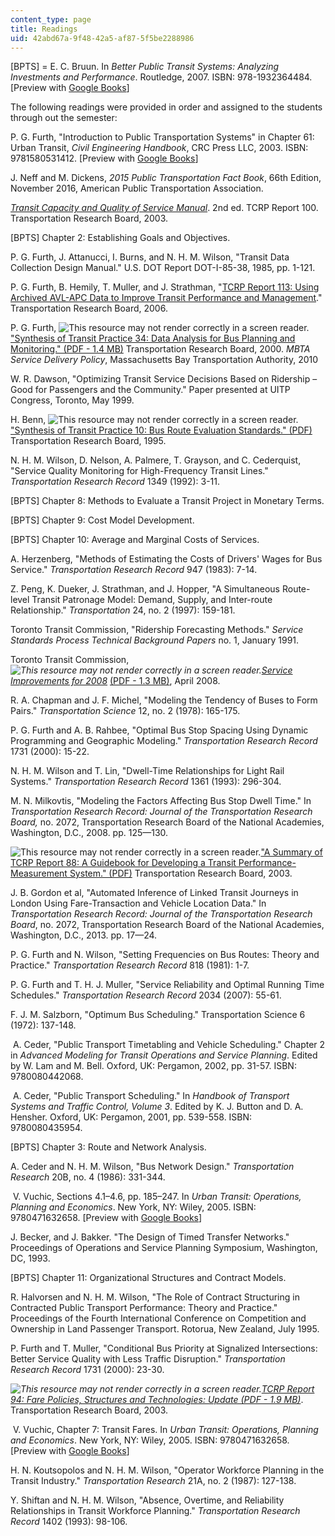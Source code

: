 ```yaml
---
content_type: page
title: Readings
uid: 42abd67a-9f48-42a5-af87-5f5be2288986
---
```


\[BPTS\] = E. C. Bruun. In _Better Public Transit Systems: Analyzing Investments and Performance_. Routledge, 2007. ISBN: 978-1932364484. \[Preview with [Google Books](https://books.google.com/books?id=hfwJAgAAQBAJ&printsec=frontcover&dq=Better+Public+Transit+Systems:+Analyzing+Investments+and+Performance&hl=en&newbks=1&sa=X&ved=2ahUKEwiqlKb-xPXfAhVGb60KHRZzCnAQuwUwAHoECAQQBA#v=onepage&q=Better%20Public%20Transit%20Systems%3A%20Analyzing%20Investments%20and%20Performance&f=false)\]

The following readings were provided in order and assigned to the students through out the semester:

P. G. Furth, "Introduction to Public Transportation Systems" in Chapter 61: Urban Transit, _Civil Engineering Handbook_, CRC Press LLC, 2003. ISBN: 9781580531412. \[Preview with [Google Books](https://books.google.com/books?id=9Q3OBQAAQBAJ&printsec=frontcover&dq=Civil+Engineering+Handbook+2003&hl=en&newbks=1&sa=X&ved=2ahUKEwihxqvImvXfAhUQneAKHY9aAH0Q6AEwAHoECAcQAg#v=onepage&q=Civil%20Engineering%20Handbook%202003&f=false)\]

J. Neff and M. Dickens, _2015 Public Transportation Fact Book_, 66th Edition, November 2016, American Public Transportation Association.

[_Transit Capacity and Quality of Service Manual_](http://www.trb.org/Main/Public/Blurbs/153590.aspx). 2nd ed. TCRP Report 100. Transportation Research Board, 2003.

\[BPTS\] Chapter 2: Establishing Goals and Objectives.

P. G. Furth, J. Attanucci, I. Burns, and N. H. M. Wilson, "Transit Data Collection Design Manual." U.S. DOT Report DOT-I-85-38, 1985, pp. 1-121.

P. G. Furth, B. Hemily, T. Muller, and J. Strathman, "[TCRP Report 113: Using Archived AVL-APC Data to Improve Transit Performance and Management](http://www.trb.org/Publications/Blurbs/156999.aspx)." Transportation Research Board, 2006.

P. G. Furth, ![This resource may not render correctly in a screen reader.](/images/inacessible.gif)["Synthesis of Transit Practice 34: Data Analysis for Bus Planning and Monitoring." (PDF - 1.4 MB)](http://onlinepubs.trb.org/onlinepubs/tcrp/tsyn34.pdf) Transportation Research Board, 2000. _MBTA Service Delivery Policy_, Massachusetts Bay Transportation Authority, 2010

W. R. Dawson, "Optimizing Transit Service Decisions Based on Ridership – Good for Passengers and the Community." Paper presented at UITP Congress, Toronto, May 1999.

H. Benn, ![This resource may not render correctly in a screen reader.](/images/inacessible.gif)["Synthesis of Transit Practice 10: Bus Route Evaluation Standards." (PDF)](http://onlinepubs.trb.org/onlinepubs/tcrp/tsyn10.pdf) Transportation Research Board, 1995.

N. H. M. Wilson, D. Nelson, A. Palmere, T. Grayson, and C. Cederquist, "Service Quality Monitoring for High-Frequency Transit Lines." _Transportation Research Record_ 1349 (1992): 3-11.

\[BPTS\] Chapter 8: Methods to Evaluate a Transit Project in Monetary Terms.

\[BPTS\] Chapter 9: Cost Model Development.

\[BPTS\] Chapter 10: Average and Marginal Costs of Services.

A. Herzenberg, "Methods of Estimating the Costs of Drivers' Wages for Bus Service." _Transportation Research Record_ 947 (1983): 7-14.

Z. Peng, K. Dueker, J. Strathman, and J. Hopper, "A Simultaneous Route-level Transit Patronage Model: Demand, Supply, and Inter-route Relationship." _Transportation_ 24, no. 2 (1997): 159-181.

Toronto Transit Commission, "Ridership Forecasting Methods." _Service Standards Process Technical Background Papers_ no. 1, January 1991.

Toronto Transit Commission, _![This resource may not render correctly in a screen reader.](/images/inacessible.gif)[Service Improvements for 2008](https://www.ttc.ca/PDF/Transit_Planning/service_improvements_2008.pdf)_ [(PDF - 1.3 MB)](https://www.ttc.ca/PDF/Transit_Planning/service_improvements_2008.pdf), April 2008.

R. A. Chapman and J. F. Michel, "Modeling the Tendency of Buses to Form Pairs." _Transportation Science_ 12, no. 2 (1978): 165-175.

P. G. Furth and A. B. Rahbee, "Optimal Bus Stop Spacing Using Dynamic Programming and Geographic Modeling." _Transportation Research Record_ 1731 (2000): 15-22.

N. H. M. Wilson and T. Lin, "Dwell-Time Relationships for Light Rail Systems." _Transportation Research Record_ 1361 (1993): 296-304.

M. N. Milkovtis, "Modeling the Factors Affecting Bus Stop Dwell Time." In _Transportation Research Record: Journal of the Transportation Research Board,_ no. 2072, Transportation Research Board of the National Academies, Washington, D.C., 2008. pp. 125—130.

![This resource may not render correctly in a screen reader.](/images/inacessible.gif)["A Summary of TCRP Report 88: A Guidebook for Developing a Transit Performance-Measurement System." (PDF)](http://onlinepubs.trb.org/onlinepubs/tcrp/tcrp_report_88/SummaryDoc.pdf) Transportation Research Board, 2003.

J. B. Gordon et al, "Automated Inference of Linked Transit Journeys in London Using Fare-Transaction and Vehicle Location Data." In _Transportation Research Record: Journal of the Transportation Research Board_, no. 2072, Transportation Research Board of the National Academies, Washington, D.C., 2013. pp. 17—24.

P. G. Furth and N. Wilson, "Setting Frequencies on Bus Routes: Theory and Practice." _Transportation Research Record_ 818 (1981): 1-7.

P. G. Furth and T. H. J. Muller, "Service Reliability and Optimal Running Time Schedules." _Transportation Research Record_ 2034 (2007): 55-61.

F. J. M. Salzborn, "Optimum Bus Scheduling." Transportation Science 6 (1972): 137-148.

 A. Ceder, "Public Transport Timetabling and Vehicle Scheduling." Chapter 2 in _Advanced Modeling for Transit Operations and Service Planning_. Edited by W. Lam and M. Bell. Oxford, UK: Pergamon, 2002, pp. 31-57. ISBN: 9780080442068.

 A. Ceder, "Public Transport Scheduling." In _Handbook of Transport Systems and Traffic Control, Volume 3_. Edited by K. J. Button and D. A. Hensher. Oxford, UK: Pergamon, 2001, pp. 539-558. ISBN: 9780080435954.

\[BPTS\] Chapter 3: Route and Network Analysis.

A. Ceder and N. H. M. Wilson, "Bus Network Design." _Transportation Research_ 20B, no. 4 (1986): 331-344.

 V. Vuchic, Sections 4.1–4.6, pp. 185–247. In _Urban Transit: Operations, Planning and Economics_. New York, NY: Wiley, 2005. ISBN: 9780471632658. \[Preview with [Google Books](https://books.google.com/books?id=4pU-DwAAQBAJ&printsec=frontcover&dq=Urban+Transit:+Operations,+Planning+and+Economics&hl=en&newbks=1&sa=X&ved=2ahUKEwjhw-r4yfXfAhWvhOAKHVlNB9QQuwUwAHoECAQQBA#v=onepage&q=Urban%20Transit%3A%20Operations%2C%20Planning%20and%20Economics&f=false)\]

J. Becker, and J. Bakker. "The Design of Timed Transfer Networks." Proceedings of Operations and Service Planning Symposium, Washington, DC, 1993.

\[BPTS\] Chapter 11: Organizational Structures and Contract Models.

R. Halvorsen and N. H. M. Wilson, "The Role of Contract Structuring in Contracted Public Transport Performance: Theory and Practice." Proceedings of the Fourth International Conference on Competition and Ownership in Land Passenger Transport. Rotorua, New Zealand, July 1995.

P. Furth and T. Muller, "Conditional Bus Priority at Signalized Intersections: Better Service Quality with Less Traffic Disruption." _Transportation Research Record_ 1731 (2000): 23-30.

_![This resource may not render correctly in a screen reader.](/images/inacessible.gif)[TCRP Report 94: Fare Policies, Structures and Technologies: Update (PDF - 1.9 MB)](http://onlinepubs.trb.org/onlinepubs/tcrp/tcrp_rpt_94.pdf)_. Transportation Research Board, 2003.

 V. Vuchic, Chapter 7: Transit Fares. In _Urban Transit: Operations, Planning and Economics_. New York, NY: Wiley, 2005. ISBN: 9780471632658. \[Preview with [Google Books](https://books.google.com/books?id=4pU-DwAAQBAJ&printsec=frontcover&dq=Urban+Transit:+Operations,+Planning+and+Economics&hl=en&newbks=1&sa=X&ved=2ahUKEwjhw-r4yfXfAhWvhOAKHVlNB9QQuwUwAHoECAQQBA#v=onepage&q=Urban%20Transit%3A%20Operations%2C%20Planning%20and%20Economics&f=false)\]

H. N. Koutsopolos and N. H. M. Wilson, "Operator Workforce Planning in the Transit Industry." _Transportation Research_ 21A, no. 2 (1987): 127-138.

Y. Shiftan and N. H. M. Wilson, "Absence, Overtime, and Reliability Relationships in Transit Workforce Planning." _Transportation Research Record_ 1402 (1993): 98-106.